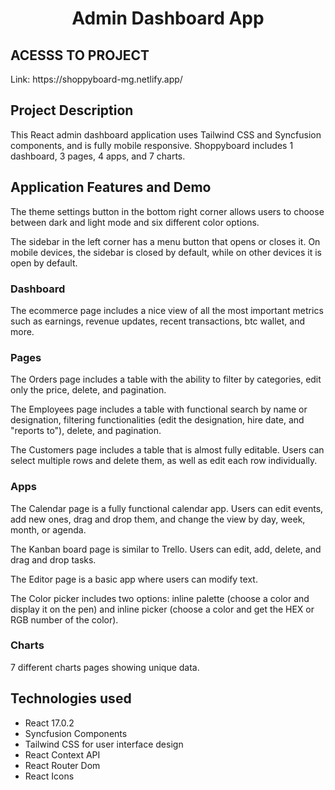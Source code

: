 <h1 align="center">Admin Dashboard App</h1>

<h2>ACESSS TO PROJECT</h2> 
 
<p>Link: https://shoppyboard-mg.netlify.app/ </p>
<h2>Project Description</h2>
  <p>This React admin dashboard application uses Tailwind CSS and Syncfusion components, and is fully mobile responsive. Shoppyboard includes 1 dashboard, 3 pages, 4 apps, and 7 charts.</p>
<h2>Application Features and Demo</h2>
  <p>The theme settings button in the bottom right corner allows users to choose between dark and light mode and six different color options.</p>
  <p>The sidebar in the left corner has a menu button that opens or closes it. On mobile devices, the sidebar is closed by default, while on other devices it is open by default.</p>
  <h3>Dashboard</h3>
  <p>The ecommerce page includes a nice view of all the most important metrics such as earnings, revenue updates, recent transactions, btc wallet, and more.</p>
  <h3>Pages</h3>
  <p>The Orders page includes a table with the ability to filter by categories, edit only the price, delete, and pagination.</p>
  <p>The Employees page includes a table with functional search by name or designation, filtering functionalities (edit the designation, hire date, and "reports to"), delete, and pagination.</p>
  <p>The Customers page includes a table that is almost fully editable. Users can select multiple rows and delete them, as well as edit each row individually.</p>
  <h3>Apps</h3>
  <p>The Calendar page is a fully functional calendar app. Users can edit events, add new ones, drag and drop them, and change the view by day, week, month, or agenda.</p>
  <p>The Kanban board page is similar to Trello. Users can edit, add, delete, and drag and drop tasks.</p>
  <p>The Editor page is a basic app where users can modify text.</p>
  <p>The Color picker includes two options: inline palette (choose a color and display it on the pen) and inline picker (choose a color and get the HEX or RGB number of the color).</p>
  <h3>Charts</h3>
  <p>7 different charts pages showing unique data.</p>
<h2>Technologies used</h2>
  <ul>
    <li>React 17.0.2</li>
    <li>Syncfusion Components</li>
    <li>Tailwind CSS for user interface design</li>
    <li>React Context API</li>
    <li>React Router Dom</li>
    <li>React Icons</li>
  </ul>

